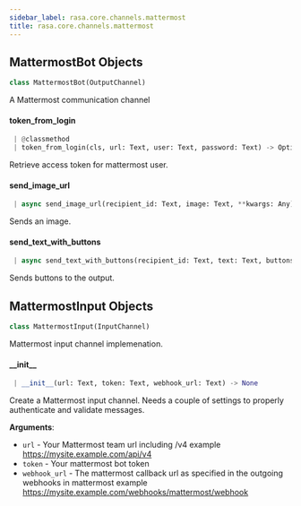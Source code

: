 ```yaml
---
sidebar_label: rasa.core.channels.mattermost
title: rasa.core.channels.mattermost
---
```

## MattermostBot Objects

```python
class MattermostBot(OutputChannel)
```

A Mattermost communication channel

#### token\_from\_login

```python
 | @classmethod
 | token_from_login(cls, url: Text, user: Text, password: Text) -> Optional[Text]
```

Retrieve access token for mattermost user.

#### send\_image\_url

```python
 | async send_image_url(recipient_id: Text, image: Text, **kwargs: Any) -> None
```

Sends an image.

#### send\_text\_with\_buttons

```python
 | async send_text_with_buttons(recipient_id: Text, text: Text, buttons: List[Dict[Text, Any]], **kwargs: Any, ,) -> None
```

Sends buttons to the output.

## MattermostInput Objects

```python
class MattermostInput(InputChannel)
```

Mattermost input channel implemenation.

#### \_\_init\_\_

```python
 | __init__(url: Text, token: Text, webhook_url: Text) -> None
```

Create a Mattermost input channel.
Needs a couple of settings to properly authenticate and validate
messages.

**Arguments**:

- `url` - Your Mattermost team url including /v4 example
  https://mysite.example.com/api/v4
- `token` - Your mattermost bot token
- `webhook_url` - The mattermost callback url as specified
  in the outgoing webhooks in mattermost example
  https://mysite.example.com/webhooks/mattermost/webhook

